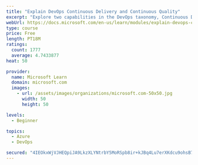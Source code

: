 ```yaml
---
title: "Explain DevOps Continuous Delivery and Continuous Quality"
excerpt: "Explore two capabilities in the DevOps taxonomy, Continuous Delivery and Continuous Quality."
webUrl: https://docs.microsoft.com/en-us/learn/modules/explain-devops-continous-delivery-quality/
type: course
price: Free
length: PT18M
ratings:
  count: 1777
  average: 4.7433877
heat: 50

provider:
  name: Microsoft Learn
  domain: microsoft.com
  images:
    - url: /assets/images/organizations/microsoft.com-50x50.jpg
      width: 50
      height: 50

levels:
  - Beginner

topics:
  - Azure
  - DevOps

secured: "4IEOkxWjVJHEQpiJA9LkzXLYNtrbY5MoRSpb8ir+kJBq4Lu7erXKdcu9ohsB7mmEApr2SxcDrNIBBK5N4cgdHZWpmW+f3lAMjdgQ4oaFgpfg6HU5b3orEAglnLgXV/eDVYQwkl3nfaLTKx8IeiR/DiRvO69gKFlYlhL/dOek6mr5RWCWvhJXG44f4zMyVL3IuTyQO9S4YGynlwHdkt3MeiNeMDafddt21r2037bvMWzcLM/C+Q7bHcj1TdlxKIoZx2FUhlxvxyU+TdGUOhJNam2mw1KL+VetLwQtGmJI1n08nUkBCq5Je6Gprqob9cbNVl7PmHe4wUPNmY46xoI+CbxrrsuloXCQ3v3GqdIiEEhanNKCFsvV5GeKNddN14VsXQaQ91POCyZrBg7sKAoOLtDo+xmwj+KoxudNkMWyaiA=;VG+PTtMIBaohAqsR+PCeZA=="
---
```


